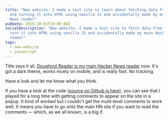 ```yaml
---
title: "New website: I made a test site to learn about fetching data from APIs
  and turning it into HTML using vanilla JS and accidentally made my main Hacker
  News reader"
pubDate: 2019-10-01T19:00:00Z
socialDescription: "New website: I made a test site to fetch data from APIs and
  turn it into HTML using vanilla JS and accidentally made my main Hacker News
  reader"
tags:
  - new-website
  - javascript
---
```


Title says it all. [Doughnut Reader is my main Hacker News reader](https://doughnut-reader.netlify.com) now. It's got a dark theme, works nicely on mobile, and is really fast. No tracking.

Have a look and let me know what you think.

If you have a look at the code ([source on Github is here](https://github.com/edjw/hacker_news_reader)), you can see that I played for a long time with getting comments to appear on the site in a popup. It kind of worked but I couldn't get the multi-level comments to work well. It means you have to go onto the main HN site if you want to read the comments — which, as we all known, is a big if.
